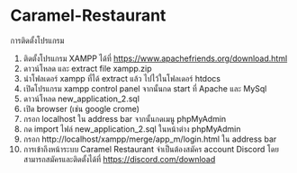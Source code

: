 # Caramel-Restaurant
การติดตั้งโปรแกรม
1. ติดตั้งโปรแกรม XAMPP ได้ที่ https://www.apachefriends.org/download.html
2. ดาวน์โหลด และ extract file xampp.zip
3. นำโฟลเดอร์ xampp ที่ได้ extract แล้ว ไปไว้ในโฟลเดอร์ htdocs
4. เปิดโปรแกรม xampp control panel จากนั้นกด start ที่ Apache และ MySql
5. ดาวน์โหลด new_application_2.sql
6. เปิด browser (เช่น google crome)
7. กรอก localhost ใน address bar จากนั้นกดเมนู phpMyAdmin
8. กด import ไฟล์ new_application_2.sql ในหน้าต่าง phpMyAdmin
9. กรอก http://localhost/xampp/merge/app_m/login.html ใน address bar
10. การเข้าถึงหน้าระบบ Caramel Restaurant จำเป็นต้องสมัคร account Discord โดยสามารถสมัครและติดตั้งได้ที่ https://discord.com/download
